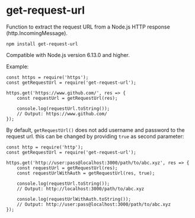 # get-request-url
Function to extract the request URL from a Node.js HTTP response (http.IncomingMessage).

    npm install get-request-url

Compatible with Node.js version 6.13.0 and higher.

Example:

    const https = require('https');
    const getRequestUrl = require('get-request-url');
    
    https.get('https://www.github.com/', res => {
        const requestUrl = getRequestUrl(res);
        
        console.log(requestUrl.toString());
        // Output: https://www.github.com/
    });

By default, `getRequestUrl()` does not add username and password to the request url. this
can be changed by providing `true` as second parameter:

    const http = require('http');
    const getRequestUrl = require('get-request-url');
    
    https.get('http://user:pass@localhost:3000/path/to/abc.xyz', res => {
        const requestUrl = getRequestUrl(res);
        const requestUrlWithAuth = getRequestUrl(res, true);
        
        console.log(requestUrl.toString());
        // Output: http://localhost:3000/path/to/abc.xyz
        
        console.log(requestUrlWithAuth.toString());
        // Output: http://user:pass@localhost:3000/path/to/abc.xyz
    });